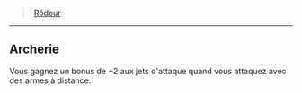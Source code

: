 ﻿---
!ClassFeatureItem
Name: Archerie
Id: ranger_hd.md#archerie
ParentLink: ranger_hd.md#rôdeur
ParentName: Rôdeur
NameLevel: 2
Attributes: {}
---
> [Rôdeur](hd_ranger.md)

---

## Archerie

Vous gagnez un bonus de +2 aux jets d'attaque quand vous attaquez avec des armes à distance.


